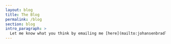 ```yaml
---
layout: blog
title: The Blog
permalink: /blog
section: blog
intro_paragraph: >
  Let me know what you think by emailing me [here](mailto:johansenbradley@gmail.com).
---
```

